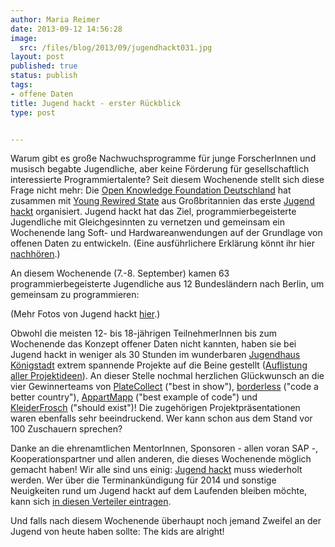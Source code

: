 ```yaml
---
author: Maria Reimer
date: 2013-09-12 14:56:28
image:
  src: /files/blog/2013/09/jugendhackt031.jpg
layout: post
published: true
status: publish
tags:
- offene Daten
title: Jugend hackt - erster Rückblick
type: post


---
```


Warum gibt es große Nachwuchsprogramme für junge ForscherInnen und musisch begabte Jugendliche, aber keine Förderung für gesellschaftlich interessierte Programmiertalente? Seit diesem Wochenende stellt sich diese Frage nicht mehr: Die [Open Knowledge Foundation Deutschland](http://www.okfn.de) hat zusammen mit [Young Rewired State](http://youngrewiredstate.org) aus Großbritannien das erste [Jugend hackt](http://www.jugendhackt.de) organisiert. Jugend hackt hat das Ziel, programmierbegeisterte Jugendliche mit Gleichgesinnten zu vernetzen und gemeinsam ein Wochenende lang Soft- und Hardwareanwendungen auf der Grundlage von offenen Daten zu entwickeln. (Eine ausführlichere Erklärung könnt ihr hier [nachhören](http://trackback.fritz.de/2013/08/31/trb-343-demo-hackercamp-btw13-sexismus-freiheits_liebe/).)

An diesem Wochenende (7.-8. September) kamen 63 programmierbegeisterte Jugendliche aus 12 Bundesländern nach Berlin, um gemeinsam zu programmieren:

(Mehr Fotos von Jugend hackt [hier](http://www.flickr.com/photos/okfde/sets/72157635430259351/with/9725769320/).)

Obwohl die meisten 12- bis 18-jährigen TeilnehmerInnen bis zum Wochenende das Konzept offener Daten nicht kannten, haben sie bei Jugend hackt in weniger als 30 Stunden im wunderbaren [Jugendhaus Königstadt](http://www.jugendhaus-koenigstadt.de/) extrem spannende Projekte auf die Beine gestellt ([Auflistung aller Projektideen](http://hacks.youngrewiredstate.org/events/yrsberlin)). An dieser Stelle nochmal herzlichen Glückwunsch an die vier Gewinnerteams von [PlateCollect](http://hacks.youngrewiredstate.org/events/yrsberlin/platecollect) ("best in show"), [borderless](http://hacks.youngrewiredstate.org/events/yrsberlin/borderless) ("code a better country"), [AppartMapp](http://hacks.youngrewiredstate.org/events/yrsberlin/appartmapp-einfach-uberall-praktisch) ("best example of code") und [KleiderFrosch](http://hacks.youngrewiredstate.org/events/yrsberlin/kleiderfrosch) ("should exist")! Die zugehörigen Projektpräsentationen waren ebenfalls sehr beeindruckend. Wer kann schon aus dem Stand vor 100 Zuschauern sprechen?

Danke an die ehrenamtlichen MentorInnen, Sponsoren - allen voran SAP -, Kooperationspartner und allen anderen, die dieses Wochenende möglich gemacht haben! Wir alle sind uns einig: [Jugend hackt](http://www.jugendhackt.de) muss wiederholt werden. Wer über die Terminankündigung für 2014 und sonstige Neuigkeiten rund um Jugend hackt auf dem Laufenden bleiben möchte, kann sich [in diesen Verteiler eintragen](http://eepurl.com/E2acf).

Und falls nach diesem Wochenende überhaupt noch jemand Zweifel an der Jugend von heute haben sollte: The kids are alright! 

 